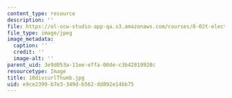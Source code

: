 ```yaml
---
content_type: resource
description: ''
file: https://ol-ocw-studio-app-qa.s3.amazonaws.com/courses/8-02t-electricity-and-magnetism-spring-2005/e9ce2399b7e3349db562dd892e14bb75_10divcurlThumb.jpg
file_type: image/jpeg
image_metadata:
  caption: ''
  credit: ''
  image-alt: ''
parent_uid: 3e9d053a-11ee-effa-00de-c3b42819928c
resourcetype: Image
title: 10divcurlThumb.jpg
uid: e9ce2399-b7e3-349d-b562-dd892e14bb75
---
```

